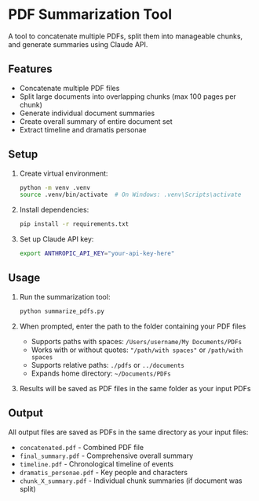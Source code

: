 # PDF Summarization Tool

A tool to concatenate multiple PDFs, split them into manageable chunks, and generate summaries using Claude API.

## Features

- Concatenate multiple PDF files
- Split large documents into overlapping chunks (max 100 pages per chunk)
- Generate individual document summaries
- Create overall summary of entire document set
- Extract timeline and dramatis personae

## Setup

1. Create virtual environment:
   ```bash
   python -m venv .venv
   source .venv/bin/activate  # On Windows: .venv\Scripts\activate
   ```

2. Install dependencies:
   ```bash
   pip install -r requirements.txt
   ```

3. Set up Claude API key:
   ```bash
   export ANTHROPIC_API_KEY="your-api-key-here"
   ```

## Usage

1. Run the summarization tool:
   ```bash
   python summarize_pdfs.py
   ```

2. When prompted, enter the path to the folder containing your PDF files
   - Supports paths with spaces: `/Users/username/My Documents/PDFs`
   - Works with or without quotes: `"/path/with spaces"` or `/path/with spaces`
   - Supports relative paths: `./pdfs` or `../documents`
   - Expands home directory: `~/Documents/PDFs`

3. Results will be saved as PDF files in the same folder as your input PDFs

## Output

All output files are saved as PDFs in the same directory as your input files:

- `concatenated.pdf` - Combined PDF file
- `final_summary.pdf` - Comprehensive overall summary
- `timeline.pdf` - Chronological timeline of events
- `dramatis_personae.pdf` - Key people and characters
- `chunk_X_summary.pdf` - Individual chunk summaries (if document was split) 